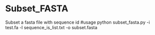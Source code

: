 # Subset_FASTA
Subset a fasta file with sequence id
#usage
python subset_fasta.py -i test.fa -l sequence_is_list.txt -o subset.fasta

